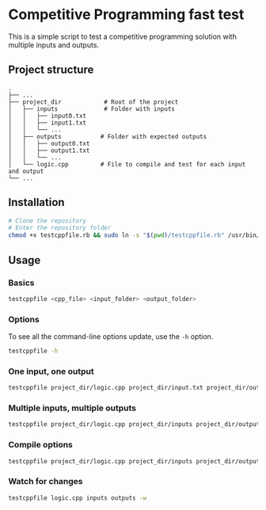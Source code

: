 # Competitive Programming fast test

This is a simple script to test a competitive programming solution with multiple inputs and outputs.

## Project structure
    .
    ├── ...
    ├── project_dir            # Root of the project
    │   ├── inputs             # Folder with inputs
    │   │   ├── input0.txt
    │   │   ├── input1.txt
    │   │   └── ...
    │   ├── outputs           # Folder with expected outputs
    │   │   ├── output0.txt
    │   │   ├── output1.txt
    │   │   └── ...
    │   └── logic.cpp         # File to compile and test for each input and output
    └── ...

## Installation
```bash
# Clone the repository
# Enter the repository folder
chmod +x testcppfile.rb && sudo ln -s "$(pwd)/testcppfile.rb" /usr/bin/testcppfile
```

## Usage
### Basics
```bash
testcppfile <cpp_file> <input_folder> <output_folder>
```

### Options
To see all the command-line options update, use the `-h` option.
```bash
testcppfile -h
```

### One input, one output
```bash
testcppfile project_dir/logic.cpp project_dir/input.txt project_dir/output.txt
```

### Multiple inputs, multiple outputs
```bash
testcppfile project_dir/logic.cpp project_dir/inputs project_dir/outputs
```

### Compile options
```bash
testcppfile project_dir/logic.cpp project_dir/inputs project_dir/outputs -c "-O2 -std=c++17"
```

### Watch for changes
```bash
testcppfile logic.cpp inputs outputs -w
```